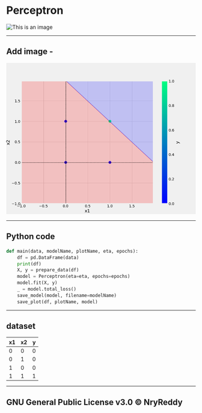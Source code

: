 # Perceptron
![This is an image](https://miro.medium.com/max/799/1*_Epn1FopggsgvwgyDA4o8w.png)
___
## Add image -
![sample Image](plots/and.png)

___
## Python code

```python
def main(data, modelName, plotName, eta, epochs):
    df = pd.DataFrame(data)
    print(df)
    X, y = prepare_data(df)
    model = Perceptron(eta=eta, epochs=epochs)
    model.fit(X, y)
    _ = model.total_loss()
    save_model(model, filename=modelName)
    save_plot(df, plotName, model)
```
___
## dataset

x1 | x2 | y
-|-|-
0|0|0
0|1|0
1|0|0
1|1|1

___
## GNU General Public License v3.0 © NryReddy